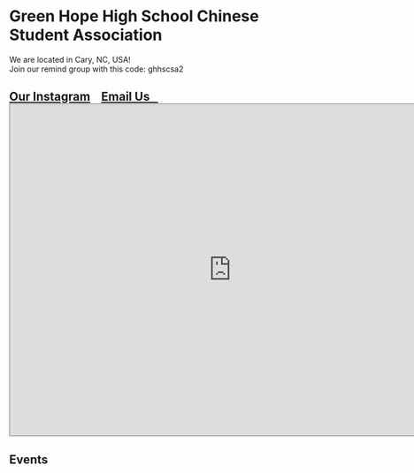 <link rel="stylesheet" href="style.css">

<h1>Green Hope High School Chinese Student Association</h1>

<p>We are located in Cary, NC, USA! <br> Join our remind group with this code: ghhscsa2</p>

<h2><a href="https://www.instagram.com/ghhscsa/">Our Instagram</a> &nbsp;&nbsp;    <a href="mailto:ghhscsa@gmail.com">Email Us &nbsp;&nbsp; </a>

<br>
  
<iframe src="https://calendar.google.com/calendar/embed?height=600&amp;wkst=1&amp;bgcolor=%23ffffff&amp;ctz=America%2FNew_York&amp;src=ZXJpazMwNDUwMUBnbWFpbC5jb20&amp;src=YWRkcmVzc2Jvb2sjY29udGFjdHNAZ3JvdXAudi5jYWxlbmRhci5nb29nbGUuY29t&amp;src=MnM3cm1yNDJtcmhscm4wdG9uamlwYWljOWdAZ3JvdXAuY2FsZW5kYXIuZ29vZ2xlLmNvbQ&amp;src=ZW4udXNhI2hvbGlkYXlAZ3JvdXAudi5jYWxlbmRhci5nb29nbGUuY29t&amp;color=%23039BE5&amp;color=%2333B679&amp;color=%23795548&amp;color=%230B8043" style="border:solid 1px #777" width="800" height="600" frameborder="0" scrolling="no"></iframe>

<h2 class="bottom">Events</h2>

